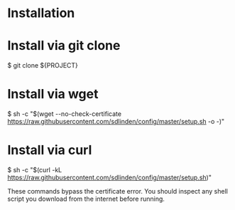 # Installation

Install via git clone
=====================

$ git clone ${PROJECT}


Install via wget
================
$ sh -c "$(wget --no-check-certificate https://raw.githubusercontent.com/sdlinden/config/master/setup.sh -o -)"


Install via curl
================

$ sh -c "$(curl -kL https://raw.githubusercontent.com/sdlinden/config/master/setup.sh)"


These commands bypass the certificate error.  You should inspect any
shell script you download from the internet before running.
